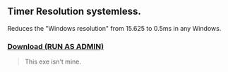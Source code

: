 ## Timer Resolution systemless.
Reduces the "Windows resolution" from 15.625 to 0.5ms in any Windows.


### [Download (RUN AS ADMIN)](https://github.com/gzmatte/STR/releases/download/1/STR.bat)

> This exe isn't mine.

